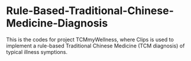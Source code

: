 # Rule-Based-Traditional-Chinese-Medicine-Diagnosis

This is the codes for project TCMmyWellness, where Clips is used to implement a rule-based Traditional Chinese Medicine (TCM diagnosis) of typical illness symptions.
